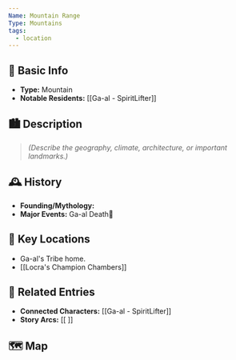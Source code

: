 ```yaml
---
Name: Mountain Range
Type: Mountains
tags:
  - location
---
```

## 📍 Basic Info 
- **Type:** Mountain
- **Notable Residents:** [[Ga-al - SpiritLifter]]  

## 🏙️ Description
> *(Describe the geography, climate, architecture, or important landmarks.)*  

## 🕰️ History
- **Founding/Mythology:**  
- **Major Events:** Ga-al Death🥲  

## 🌟 Key Locations
- Ga-al's Tribe home.
- [[Locra's Champion Chambers]]
## 🔗 Related Entries
- **Connected Characters:** [[Ga-al - SpiritLifter]]
- **Story Arcs:** [[ ]]

## 🗺️  Map
